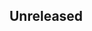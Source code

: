 <!--
## 1.2.0 (6/20/2015)
* [**John Keiser**](https://github.com/jkeiser):
  [pr#3605](https://github.com/chef/chef/pull/3605) Rework `Resource#action` to match 12.3 API
-->
## Unreleased
